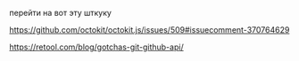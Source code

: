 перейти на вот эту шткуку
[](https://docs.github.com/en/rest/git/trees)


https://github.com/octokit/octokit.js/issues/509#issuecomment-370764629

https://retool.com/blog/gotchas-git-github-api/


